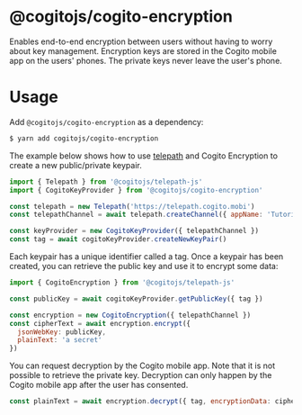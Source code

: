 # @cogitojs/cogito-encryption

Enables end-to-end encryption between users without having to worry about key
management. Encryption keys are stored in the Cogito mobile app on the users'
phones. The private keys never leave the user's phone.

# Usage

Add `@cogitojs/cogito-encryption` as a dependency:

```bash
$ yarn add cogitojs/cogito-encryption
```

The example below shows how to use [telepath] and Cogito Encryption to create a
new public/private keypair.

```javascript
import { Telepath } from '@cogitojs/telepath-js'
import { CogitoKeyProvider } from '@cogitojs/cogito-encryption'

const telepath = new Telepath('https://telepath.cogito.mobi')
const telepathChannel = await telepath.createChannel({ appName: 'Tutorial' })

const keyProvider = new CogitoKeyProvider({ telepathChannel })
const tag = await cogitoKeyProvider.createNewKeyPair()
```

Each keypair has a unique identifier called a tag. Once a keypair has been
created, you can retrieve the public key and use it to encrypt some data:

```javascript
import { CogitoEncryption } from '@cogitojs/telepath-js'

const publicKey = await cogitoKeyProvider.getPublicKey({ tag })

const encryption = new CogitoEncryption({ telepathChannel })
const cipherText = await encryption.encrypt({
  jsonWebKey: publicKey,
  plainText: 'a secret'
})
```

You can request decryption by the Cogito mobile app. Note that it is not
possible to retrieve the private key. Decryption can only happen by the Cogito
mobile app after the user has consented.

```javascript
const plainText = await encryption.decrypt({ tag, encryptionData: cipherText })
```

[telepath]: https://cogito.mobi/components/telepath-js
